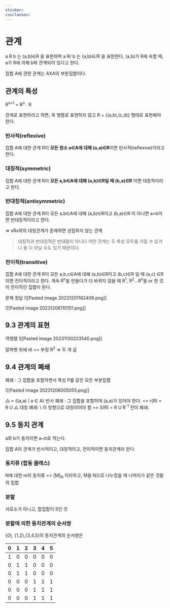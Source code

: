 ```yaml
---
sticker: 
cssclasses:
---
```

# 관계
a R b 는 (a,b)∈R 을 표현하며
a R/ b 는 (a,b)∈/R 을 표현한다,
(a,b)가 R에 속할 때, a가 R에 의해 b와 관계되어 있다고 한다.

집합 A에 관한 관계는 AXA의 부분집합이다.
## 관계의 특성
R<sup>n+1</sup> = R<sup>n</sup> . R

관계로 표현하라고 하면, 꼭 행렬로 표현하지 않고 R = {(a,b),(c,d)} 형태로 표현해야 한다.

### 반사적(reflexive)
집합 A에 대한 관계 R이 **모든 원소 a∈A에 대해 (a,a)∈R**이면 반사적(reflexive)이라고 한다.
### 대칭적(symmetric)
집합 A에 대한 관계 R이 **모든 a,b∈A에 대해 (a,b)∈R일 때 (b,a)∈R** 이면 대칭적이라고 한다.
### 반대칭적(antisymmetric)
집합 A에 대한 관계 R이 모든 a,b∈A에 대해 (a,b)∈R이고 (b,a)∈R 이 아니면 a=b이면 반대칭적이라고 한다.

=> xRx외의 대칭관계가 존재하면 성립하지 않는 관계

> 대칭적과 반대칭적은 반대말이 아니다 어떤 관계는 두 특성 모두를 가질 수 있거나 둘 다 아닐 수도 있기 때문이다.

### 전이적(transitive)
집합 A에 대한 관계 R이 모든 a,b,c∈A에 대해 (a,b)∈R이고 (b,c)∈R 일 때 (a,c) ∈R 이면 전이적이라고 한다.
계속  R<sup>n</sup>을 만들다가 더 바뀌지 않을 때 R<sup>1</sup>, R<sup>2</sup>...R<sup>n</sup>을 or 한 것이 전이적인 집합이 된다.

문제 정답
![[Pasted image 20231201162408.png]]

![[Pasted image 20231206110151.png]]
## 9.3 관계의 표현
역행렬
![[Pasted image 20231130223540.png]]

알파벳 위에 바 => 부정
R<sup>2</sup> => 두 개 곱

## 9.4 관계의 폐쇄

폐쇄 : 그 집합을 포합하면서 특성 P를 같은 모든 부분집합

![[Pasted image 20231206005055.png]]

△ = {(a,a) | a ∈ A}
반사 폐쇄 : 그 집합을 포함하며 (a,a)가 있어야 한다. => r(R) = R U △
대칭 폐쇄: \\ 이 방향으로 대칭이어야 함 => S(R) = R U R<sup>-1</sup>
전이 폐쇄: 

## 9.5 동치 관계
a와 b가 동치이면 a~b로 적는다.

집합 A의 관계가 반사적이고, 대칭적이고, 전이적이면 동치관계라 한다.

### 동치류 (합동 클래스)
N에 대한 m의 동치류 => \[M]<sub>N</sub> 이라하고,  M을 N으로 나누었을 때 나머지가 같은 것들의 집합 

### 분할
서로소가 아니고, 합집합이 S인 것
### 분할에 의한 동치관계의 순서쌍

{0}, {1,2},{3,4,5}의 동치관계의 순서쌍은

| 0   | 1   | 2   | 3   | 4   | 5   |
| --- | --- | --- | --- | --- | --- |
| 1   | 0   | 0   | 0   | 0   | 0   |
| 0   | 1   | 1   | 0   | 0   | 0   |
| 0   | 1   | 1   | 0   | 0   | 0   |
| 0   | 0   | 0   | 1   | 1   | 1   |
| 0   | 0   | 0   | 1   | 1   | 1   |
| 0   | 0   | 0   | 1   | 1   | 1   |






